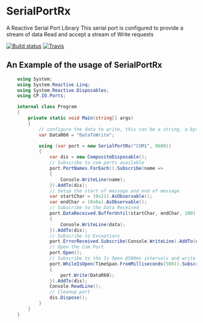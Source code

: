 # SerialPortRx
A Reactive Serial Port Library
 This serial port is configured to provide a stream of data Read and accept a stream of Write requests

[![Build status](https://ci.appveyor.com/api/projects/status/mypr79isqnt5x8y8?svg=true)](https://ci.appveyor.com/project/ChrisPulman/serialportrx) [![Travis](https://img.shields.io/badge/SerialPortRx-V0.0.0.1-blue.svg)](https://www.nuget.org/packages/SerialPortRx/)

## An Example of the usage of SerialPortRx
```csharp
    using System;
    using System.Reactive.Linq;
    using System.Reactive.Disposables;
    using CP.IO.Ports;

    internal class Program
    {
        private static void Main(string[] args)
        {
            // configure the data to write, this can be a string, a byte array, or a char array
            var DataR60 = "DataToWrite";

            using (var port = new SerialPortRx("COM1", 9600))
            {
                var dis = new CompositeDisposable();
                // Subscribe to com ports available
                port.PortNames.ForEach().Subscribe(name =>
                {
                    Console.WriteLine(name);
                }).AddTo(dis);
                // Setup the start of message and end of message
                var startChar = (0x21).AsObservable();
                var endChar = (0x0a).AsObservable();
                // Subscribe to the Data Received
                port.DataReceived.BufferUntil(startChar, endChar, 100).Subscribe(data =>
                {
                    Console.WriteLine(data);
                }).AddTo(dis);
                // Subscribe to Exceptions
                port.ErrorReceived.Subscribe(Console.WriteLine).AddTo(dis);
                // Open the Com Port
                port.Open();
                // Subscribe to the Is Open @500ms intervals and write to com port
                port.WhileIsOpen(TimeSpan.FromMilliseconds(500)).Subscribe(x =>
                {
                    port.Write(DataR60);
                }).AddTo(dis);
                Console.ReadLine();
                // Cleanup port
                dis.Dispose();
            }
        }
    }
```